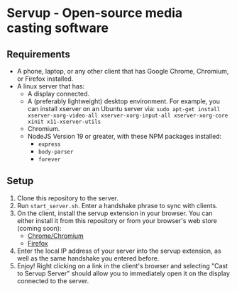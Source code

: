 # Servup - Open-source media casting software
## Requirements
 - A phone, laptop, or any other client that has Google Chrome, Chromium, or Firefox installed. 
 - A linux server that has:
    - A display connected.
    - A (preferably lightweight) desktop environment. For example, you can install xserver on an Ubuntu server via: `sudo apt-get install xserver-xorg-video-all xserver-xorg-input-all xserver-xorg-core xinit x11-xserver-utils`
    - Chromium.
    - NodeJS Version 19 or greater, with these NPM packages installed:
        - `express`
        - `body-parser`
        - `forever`
## Setup
 1. Clone this repository to the server. 
 2. Run `start_server.sh`. Enter a handshake phrase to sync with clients.
 3. On the client, install the servup extension in your browser. You can either install it from this repository or from your browser's web store (coming soon):
    - [Chrome/Chromium]()
    - [Firefox](https://addons.mozilla.org/en-US/firefox/addon/servup/)
 4. Enter the local IP address of your server into the servup extension, as well as the same handshake you entered before.
 5. Enjoy! Right clicking on a link in the client's browser and selecting "Cast to Servup Server" should allow you to immediately open it on the display connected to the server.
